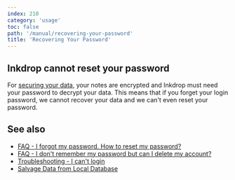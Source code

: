 ```yaml
---
index: 210
category: 'usage'
toc: false
path: '/manual/recovering-your-password'
title: 'Recovering Your Password'
---
```


## Inkdrop cannot reset your password

For [securing your data](/security), your notes are encrypted and Inkdrop must need your password to decrypt your data.
This means that if you forget your login password, we cannot recover your data and we can't even reset your password.

## See also

- [FAQ - I forgot my password. How to reset my password?](/faq#i-forgot-my-password-how-to-reset-my-password)
- [FAQ - I don't remember my password but can I delete my account?](/faq#i-dont-remember-my-password-but-can-i-delete-my-account)
- [Troubleshooting - I can't login](/manual/troubleshooting#i-cant-log-in)
- [Salvage Data from Local Database](/manual/salvage-data-from-local-database)
